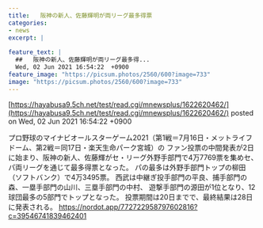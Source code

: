 ```yaml
---
title:   阪神の新人、佐藤輝明が両リーグ最多得票  
categories:
- news
excerpt: |
  
feature_text: |
  ##   阪神の新人、佐藤輝明が両リーグ最多得...
  Wed, 02 Jun 2021 16:54:22  +0900
feature_image: "https://picsum.photos/2560/600?image=733"
image: "https://picsum.photos/2560/600?image=733"
---
```


[https://hayabusa9.5ch.net/test/read.cgi/mnewsplus/1622620462/](https://hayabusa9.5ch.net/test/read.cgi/mnewsplus/1622620462/)
posted on Wed, 02 Jun 2021 16:54:22  +0900

<!--more-->

プロ野球のマイナビオールスターゲーム2021（第1戦＝7月16日・メットライフドーム、第2戦＝同17日・楽天生命パーク宮城）の ファン投票の中間発表が2日に始まり、阪神の新人、佐藤輝がセ・リーグ外野手部門で4万7769票を集めセ、パ両リーグを通じて最多得票となった。 パの最多は外野手部門トップの柳田（ソフトバンク）で4万3495票。 西武は中継ぎ投手部門の平良、捕手部門の森、一塁手部門の山川、三塁手部門の中村、 遊撃手部門の源田が1位となり、12球団最多の5部門でトップとなった。 投票期間は20日までで、最終結果は28日に発表される。 https://nordot.app/772722958797602816?c=39546741839462401

